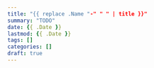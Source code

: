 ```yaml
---
title: "{{ replace .Name "-" " " | title }}"
summary: "TODO"
date: {{ .Date }}
lastmod: {{ .Date }}
tags: []
categories: []
draft: true
---
```

